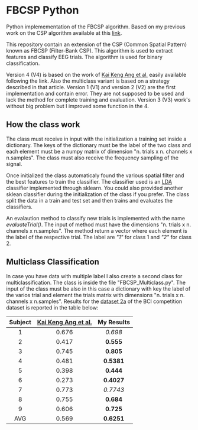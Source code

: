 # FBCSP Python
Python implemementation of the FBCSP algorithm. Based on my previous work on the CSP algorithm available at this [link](https://github.com/jesus-333/CSP-Python).

This repository contain an extension of the CSP (Common Spatial Pattern) known as FBCSP (Filter-Bank CSP). This algorithm is used to extract features and classify EEG trials. The algorithm is used for binary classification.

Version 4 (V4) is based on the work of [Kai Keng Ang et al.](https://ieeexplore.ieee.org/document/4634130) easily available following the link. Also the multiclass variant is based on a strategy described in that article. Version 1 (V1) and version 2 (V2) are the first implementation and contain error. They are not supposed to be used and lack the method for complete training and evaluation. Version 3 (V3) work's without big problem but I improved some function in the 4.

## How the class work
The class must receive in input with the initialization a training set inside a dictionary. The keys of the dictionary must be the label of the two class and each element must be a numpy matrix of dimension "n. trials x n. channels x n.samples". The class must also receive the frequency sampling of the signal.

Once initialized the class automaticaly found the various spatial filter and the best features to train the classifier. The classifier used is an [LDA](https://en.wikipedia.org/wiki/Linear_discriminant_analysis) classifier implemented through sklearn. You could also provided another sklean classifier during the initialization of the class if you prefer. The class split the data in a train and test set and then trains and evaluates the classifiers.

An evalaution method to classify new trials is implemented with the name *evaluateTrial()*. The input of method must have the dimensions "n. trials x n. channels x n.samples". The method return a vector where each element is the label of the respective trial. The label are *"1"* for class 1 and *"2"* for class 2.

## Multiclass Classification
In case you have data with multiple label I also create a second class for multiclassification. The class is inside the file "FBCSP_Multiclass.py". The input of the class must be also in this case a dictionary with key the label of the varios trial and element the trials matrix with dimensions "n. trials x n. channels x n.samples". Results for the [dataset 2a](http://www.bbci.de/competition/iv/desc_2a.pdf) of the BCI competition dataset is reported in the table below:

| Subject |  [Kai Keng Ang et al.](https://ieeexplore.ieee.org/document/4634130) | My Results |
|:-------:|:-----:|:----------:|
|    1    | 0.676 |    *0.698*   |
|    2    | 0.417 |    **0.555**   |
|    3    | 0.745 |    **0.805**   |
|    4    | 0.481 |   **0.5381**   |
|    5    | 0.398 |    **0.444**   |
|    6    | 0.273 |   **0.4027**   |
|    7    | 0.773 |   *0.7743*   |
|    8    | 0.755 |    **0.684**   |
|    9    | 0.606 |    **0.725**   |
|   AVG   | 0.569 |   **0.6251**   |

